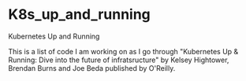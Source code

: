 # K8s_up_and_running
Kubernetes Up and Running

This is a list of code I am working on as I go through "Kubernetes Up & Running: Dive into the future of infratsructure" by Kelsey Hightower, Brendan Burns and Joe Beda published by O'Reilly.